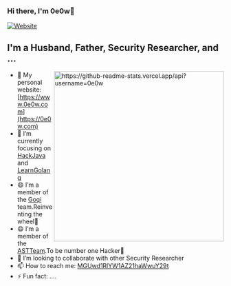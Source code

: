 ### Hi there, I'm 0e0w👋

[![Website](https://img.shields.io/website?label=0e0w.com&style=for-the-badge&url=https%3A%2F%2F0e0w.com)](https://0e0w.com)

## I'm a Husband, Father, Security Researcher, and ...

<img align='right' src="https://github-readme-stats.vercel.app/api?username=0e0w" alt="https://github-readme-stats.vercel.app/api?username=0e0w" width="395" />	

- 🔭 My personal website: [https://www.0e0w.com](https://0e0w.com)
- 🌱 I’m currently focusing on [HackJava](https://github.com/HackJava) and [LearnGolang](https://github.com/LearnGolang)
- 😄 I’m a member of the [Goqi](https://github.com/Goqi) team.Reinventing the wheel🤣
- 😄 I’m a member of the [ASTTeam](https://github.com/ASTTeam).To be number one Hacker🤔
- 👯 I’m looking to collaborate with other Security Researcher
- 📫 How to reach me: [MGUwd1RlYW1AZ21haWwuY29t](MGUwd1RlYW1AZ21haWwuY29t)
- ⚡ Fun fact: ....


<!--
**0e0w/0e0w** is a ✨ _special_ ✨ repository because its `README.md` (this file) appears on your GitHub profile.

Here are some ideas to get you started:

- 🔭 I’m currently working on ...
- 🌱 I’m currently learning ...
- 👯 I’m looking to collaborate on ...
- 🤔 I’m looking for help with ...
- 💬 Ask me about ...
- 📫 How to reach me: ...
- 😄 Pronouns: ...
- ⚡ Fun fact: ...
-->

